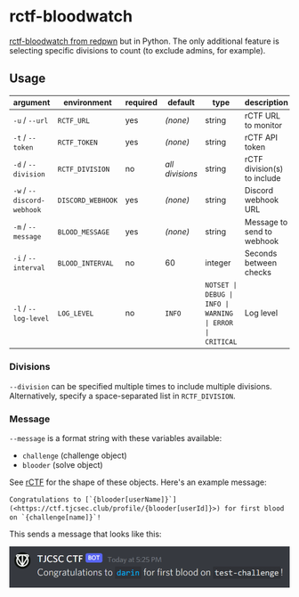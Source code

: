 # rctf-bloodwatch
[rctf-bloodwatch from redpwn](https://github.com/redpwn/rctf-bloodwatch) but in Python. The only additional feature is selecting specific divisions to count (to exclude admins, for example).

## Usage

| argument                   | environment       | required | default         | type                                                      | description                 |
| -------------------------- | ----------------- | -------- | --------------- | --------------------------------------------------------- | --------------------------- |
| `-u` / `--url`             | `RCTF_URL`        | yes      | _(none)_        | string                                                    | rCTF URL to monitor         |
| `-t` / `--token`           | `RCTF_TOKEN`      | yes      | _(none)_        | string                                                    | rCTF API token              |
| `-d` / `--division`        | `RCTF_DIVISION`   | no       | _all divisions_ | string                                                    | rCTF division(s) to include |
| `-w` / `--discord-webhook` | `DISCORD_WEBHOOK` | yes      | _(none)_        | string                                                    | Discord webhook URL         |
| `-m` / `--message`         | `BLOOD_MESSAGE`   | yes      | _(none)_        | string                                                    | Message to send to webhook  |
| `-i` / `--interval`        | `BLOOD_INTERVAL`  | no       | 60              | integer                                                   | Seconds between checks      |
| `-l` / `--log-level`       | `LOG_LEVEL`       | no       | `INFO`          | `NOTSET \| DEBUG \| INFO \| WARNING \| ERROR \| CRITICAL` | Log level                   |

### Divisions
`--division` can be specified multiple times to include multiple divisions. Alternatively, specify a space-separated list in `RCTF_DIVISION`.

### Message
`--message` is a format string with these variables available:

- `challenge` (challenge object)
- `blooder` (solve object)

See [rCTF](https://github.com/redpwn/rctf) for the shape of these objects. Here's an example message:

```
Congratulations to [`{blooder[userName]}`](<https://ctf.tjcsec.club/profile/{blooder[userId]}>) for first blood on `{challenge[name]}`!
```

This sends a message that looks like this:

![example webhook message](./images/example.png)
